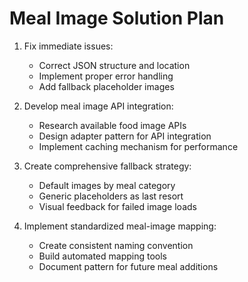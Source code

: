 # Meal Image Solution Plan

1. Fix immediate issues:
   - Correct JSON structure and location
   - Implement proper error handling
   - Add fallback placeholder images
   
2. Develop meal image API integration:
   - Research available food image APIs
   - Design adapter pattern for API integration
   - Implement caching mechanism for performance

3. Create comprehensive fallback strategy:
   - Default images by meal category
   - Generic placeholders as last resort
   - Visual feedback for failed image loads

4. Implement standardized meal-image mapping:
   - Create consistent naming convention
   - Build automated mapping tools
   - Document pattern for future meal additions
